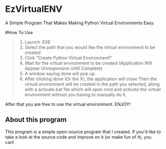 # EzVirtualENV
A Simple Program That Makes Making Python Virtual Environments Easy.


#How To Use
> 1) Launch .EXE
> 2) Select the path that you would like the virtual environment to be created
> 3) Click "Create Python Virtual Environment!"
> 4) Wait for the virtual environment to be created (Application Will Appear Unresponsive Until Complete)
> 5) A window saying done will pop up
> 6) After clicking done (Or the X), the application will close
Then the virtual environment will be created in the path you selected, along with a activate.bat file which will open cmd and activate the virtual environment without you having to manually do it.

After that you are free to use the virtual environment.
ENJOY!

## About this program
This program is a simple open-source program that I created. If you'd like to take a look at the source code and improve on it (or make fun of it), you can!
